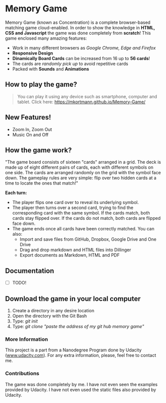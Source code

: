 # Memory Game

Memory Game (known as Concentration) is a complete browser-based matching game cloud-enabled. 
In order to show the knowledge in **HTML, CSS and Javascript** the game was done completely from **scratch**! 
This game enclosed many amazing features:

  - Work in many different browsers as _Google Chrome, Edge and Firefox_
  - **Responsive Design**
  - **Dinamically Board Cards** can be increased from 16 up to **56 cards**!
  - The cards are _randomly pick up_ to avoid repetitive cards
  - Packed with **Sounds** and **Animations**
  
## How to play the game?

> You can play it using any device such as smartphone, computer and tablet. 
> Click here: https://mkortmann.github.io/Memory-Game/

## New Features!

  - Zoom In, Zoom Out
  - Music On and Off

## How the game work?

 "The game board consists of sixteen "cards" arranged in a grid. The deck is made up of eight different pairs of cards, each with different symbols on one side. The cards are arranged randomly on the grid with the symbol face down. The gameplay rules are very simple: flip over two hidden cards at a time to locate the ones that match!"

**Each turn:**

- The player flips one card over to reveal its underlying symbol.
- The player then turns over a second card, trying to find the corresponding card with the same symbol.
If the cards match, both cards stay flipped over.
If the cards do not match, both cards are flipped face down.
- The game ends once all cards have been correctly matched.
You can also:
  - Import and save files from GitHub, Dropbox, Google Drive and One Drive
  - Drag and drop markdown and HTML files into Dillinger
  - Export documents as Markdown, HTML and PDF
## Documentation

* [ ] TODO!

## Download the game in your local computer

1. Create a directory in any desire location
1. Open the directory with the Git Bash
1. Type: _git init_
1. Type: _git clone "paste the address of my git hub memory game"_

### More Information

This project is a part from a Nanodegree Program done by Udacity (www.udacity.com). For any extra information, please, feel free to contact me.

### Contributions

The game was done completely by me. I have not even seen the examples provided by Udacity. I have not even used the static files also provided by Udacity.

